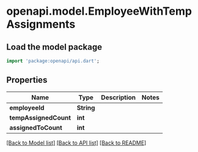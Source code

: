 # openapi.model.EmployeeWithTempAssignments

## Load the model package
```dart
import 'package:openapi/api.dart';
```

## Properties
Name | Type | Description | Notes
------------ | ------------- | ------------- | -------------
**employeeId** | **String** |  | 
**tempAssignedCount** | **int** |  | 
**assignedToCount** | **int** |  | 

[[Back to Model list]](../README.md#documentation-for-models) [[Back to API list]](../README.md#documentation-for-api-endpoints) [[Back to README]](../README.md)


